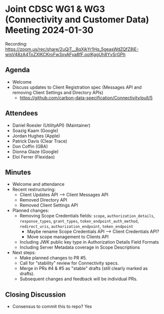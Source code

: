 # Joint CDSC WG1 & WG3 (Connectivity and Customer Data) Meeting 2024-01-30

Recording: https://zoom.us/rec/share/2uQiT__8qXjkYr1Hq_5geasWdZQfZ8jE-wisV48zA4ToZXlKCKroFw3xyAFya8fF.oolKggUh8YvSrGPh

## Agenda
* Welcome
* Discuss updates to Client Registration spec (Messages API and removing Client Settings and Directory APIs)
    * https://github.com/carbon-data-specification/Connectivity/pull/5

## Attendees
* Daniel Roesler (UtilityAPI) (Maintainer)
* Soazig Kaam (Google)
* Jordan Hughes (Apple)
* Patrick Davis (Clear Trace)
* Don Coffin (GBA)
* Dionna Glaze (Google)
* Eloi Ferrer (Flexidao)

## Minutes
* Welcome and attendance
* Recent restructuring:
    * Client Updates API --> Client Messages API
    * Removed Directory API
    * Removed Client Settings API
* Planned changes:
    * Removing Scope Credentials fields: `scope`, `authorization_details`, `response_types`, `grant_types`, `token_endpoint_auth_method`, `redirect_uris`, `authorization_endpoint`, `token_endpoint`
        * Maybe rename Scope Credentials API --> Client Credentials API?
        * Move scope management to Clients API
    * Including JWK public key type in Authorization Details Field Formats
    * Including Server Metadata coverage in Scope Descriptions
* Next steps:
    * Make planned changes to PR #5.
    * Call for "stability" review for Connectivity specs.
    * Merge in PRs #4 & #5 as "stable" drafts (still clearly marked as drafts).
    * Subsequent changes and feedback will be individual PRs.

## Closing Discussion
* Consensus to commit this to repo? Yes

